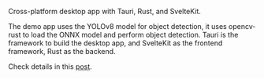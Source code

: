 Cross-platform desktop app with Tauri, Rust, and SvelteKit.

The demo app uses the YOLOv8 model for object detection, it uses opencv-rust to load the ONNX model and perform object detection. Tauri is the framework to build the desktop app, and SvelteKit as the frontend framework, Rust as the backend.

Check details in this [post](https://linzichun.com/posts/tauri-image-desktop-app-rust-sveltekit/).